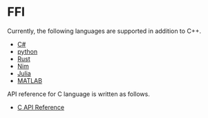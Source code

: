 # FFI

Currently, the following languages are supported in addition to C++.

* [C\#](./csharp.md)
* [python](./python.md)
* [Rust](./rust.md)
* [Nim](./nim.md)
* [Julia](./julia.md)
* [MATLAB](./matlab.md)

API reference for C language is written as follows.

* [C API Reference](./reference.md)
